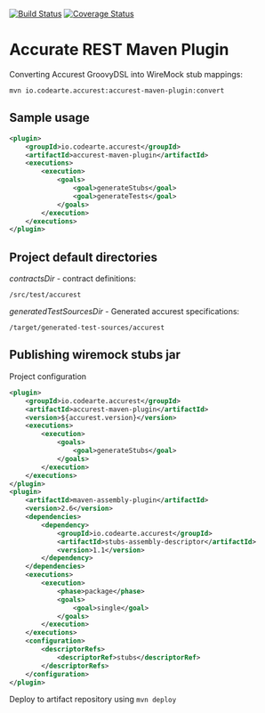 [![Build Status](https://travis-ci.org/Codearte/accurest-maven-plugin.svg?branch=master)](https://travis-ci.org/Codearte/accurest-maven-plugin) [![Coverage Status](https://coveralls.io/repos/github/Codearte/accurest-maven-plugin/badge.svg?branch=master)](https://coveralls.io/github/Codearte/accurest-maven-plugin?branch=master)

Accurate REST Maven Plugin
====


Converting Accurest GroovyDSL into WireMock stub mappings:

    mvn io.codearte.accurest:accurest-maven-plugin:convert

Sample usage
----

```xml
<plugin>
    <groupId>io.codearte.accurest</groupId>
    <artifactId>accurest-maven-plugin</artifactId>
    <executions>
        <execution>
            <goals>
                <goal>generateStubs</goal>
                <goal>generateTests</goal>
            </goals>
        </execution>
    </executions>
</plugin>
```


Project default directories
---

_contractsDir_ - contract definitions:

    /src/test/accurest

_generatedTestSourcesDir_ - Generated accurest specifications:

    /target/generated-test-sources/accurest
   
Publishing wiremock stubs jar
---

Project configuration

```xml
<plugin>
    <groupId>io.codearte.accurest</groupId>
    <artifactId>accurest-maven-plugin</artifactId>
    <version>${accurest.version}</version>
    <executions>
        <execution>
            <goals>
                <goal>generateStubs</goal>
            </goals>
        </execution>
    </executions>
</plugin>
<plugin>
    <artifactId>maven-assembly-plugin</artifactId>
    <version>2.6</version>
    <dependencies>
        <dependency>
            <groupId>io.codearte.accurest</groupId>
            <artifactId>stubs-assembly-descriptor</artifactId>
            <version>1.1</version>
        </dependency>
    </dependencies>
    <executions>
        <execution>
            <phase>package</phase>
            <goals>
                <goal>single</goal>
            </goals>
        </execution>
    </executions>
    <configuration>
        <descriptorRefs>
            <descriptorRef>stubs</descriptorRef>
        </descriptorRefs>
    </configuration>
</plugin>
```

Deploy to artifact repository using `mvn deploy`
